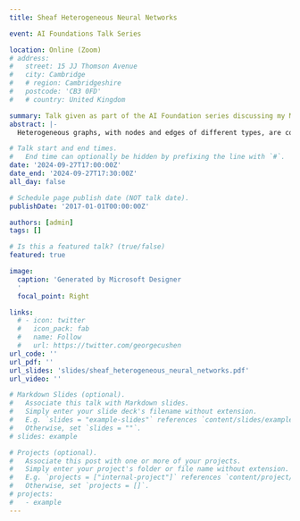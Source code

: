 ```yaml
---
title: Sheaf Heterogeneous Neural Networks

event: AI Foundations Talk Series

location: Online (Zoom)
# address:
#   street: 15 JJ Thomson Avenue
#   city: Cambridge
#   # region: Cambridgeshire
#   postcode: 'CB3 0FD'
#   # country: United Kingdom

summary: Talk given as part of the AI Foundation series discussing my MPhil thesis
abstract: |- 
  Heterogeneous graphs, with nodes and edges of different types, are commonly used to model relational structures in many real-world applications, such as social networks, recommendation systems, and bioinformatics. Current heterogeneous graph neural networks have focused on accounting for the heterogeneity in the model architecture, leading to increasingly complex models. This talk discusses a novel approach that uses cellular sheaves to model the heterogeneity in the graph's underlying topology and achieves competitive benchmark results while being more parameter-efficient.

# Talk start and end times.
#   End time can optionally be hidden by prefixing the line with `#`.
date: '2024-09-27T17:00:00Z'
date_end: '2024-09-27T17:30:00Z'
all_day: false

# Schedule page publish date (NOT talk date).
publishDate: '2017-01-01T00:00:00Z'

authors: [admin]
tags: []

# Is this a featured talk? (true/false)
featured: true

image:
  caption: 'Generated by Microsoft Designer
  '
  focal_point: Right

links:
  # - icon: twitter
  #   icon_pack: fab
  #   name: Follow
  #   url: https://twitter.com/georgecushen
url_code: ''
url_pdf: ''
url_slides: 'slides/sheaf_heterogeneous_neural_networks.pdf'
url_video: ''

# Markdown Slides (optional).
#   Associate this talk with Markdown slides.
#   Simply enter your slide deck's filename without extension.
#   E.g. `slides = "example-slides"` references `content/slides/example-slides.md`.
#   Otherwise, set `slides = ""`.
# slides: example

# Projects (optional).
#   Associate this post with one or more of your projects.
#   Simply enter your project's folder or file name without extension.
#   E.g. `projects = ["internal-project"]` references `content/project/deep-learning/index.md`.
#   Otherwise, set `projects = []`.
# projects:
#   - example
---
```

